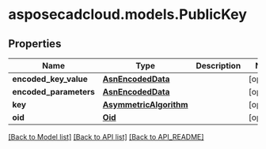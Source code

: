 # asposecadcloud.models.PublicKey

## Properties
Name | Type | Description | Notes
------------ | ------------- | ------------- | -------------
**encoded_key_value** | [**AsnEncodedData**](AsnEncodedData.md) |  | [optional] 
**encoded_parameters** | [**AsnEncodedData**](AsnEncodedData.md) |  | [optional] 
**key** | [**AsymmetricAlgorithm**](AsymmetricAlgorithm.md) |  | [optional] 
**oid** | [**Oid**](Oid.md) |  | [optional] 

[[Back to Model list]](API_README.md#documentation-for-models) [[Back to API list]](API_README.md#documentation-for-api-endpoints) [[Back to API_README]](API_README.md)



